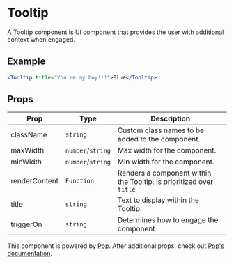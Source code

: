 # Tooltip

A Tooltip component is UI component that provides the user with additional context when engaged.

## Example

```jsx
<Tooltip title="You're my boy!!!">Blue</Tooltip>
```

## Props

| Prop          | Type              | Description                                                         |
| ------------- | ----------------- | ------------------------------------------------------------------- |
| className     | `string`          | Custom class names to be added to the component.                    |
| maxWidth      | `number`/`string` | Max width for the component.                                        |
| minWidth      | `number`/`string` | Min width for the component.                                        |
| renderContent | `Function`        | Renders a component within the Tooltip. Is prioritized over `title` |
| title         | `string`          | Text to display within the Tooltip.                                 |
| triggerOn     | `string`          | Determines how to engage the component.                             |

This component is powered by [Pop](../Pop). After additional props, check out [Pop's documentation](../Pop).
